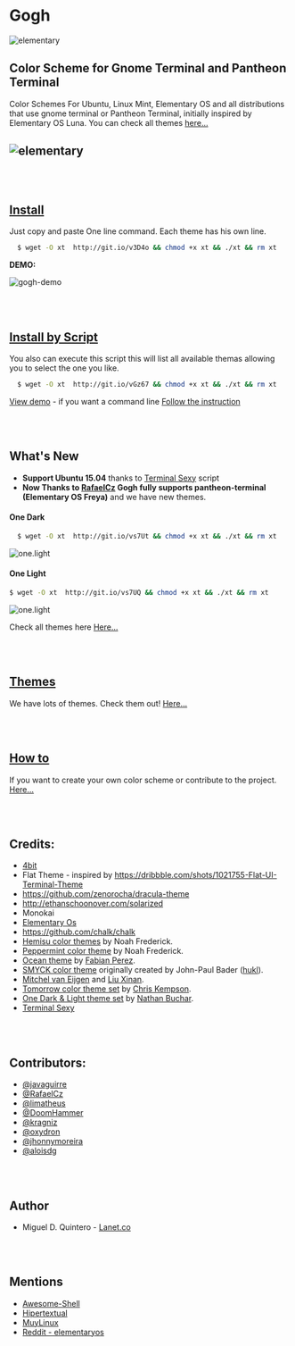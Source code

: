 Gogh
====

![elementary](https://raw.githubusercontent.com/Mayccoll/Gogh/master/images/Gogh-icons.png)

## Color Scheme for Gnome Terminal and Pantheon Terminal

Color Schemes For Ubuntu, Linux Mint, Elementary OS and all distributions that use gnome terminal or Pantheon Terminal, initially inspired by Elementary OS Luna. You can check all themes [here...](https://github.com/Mayccoll/Gogh/blob/master/content/themes.md)

![elementary](https://raw.githubusercontent.com/Mayccoll/Gogh/master/images/themes.gif)
----


<br/>
<br/>


## [Install](https://github.com/Mayccoll/Gogh/blob/master/content/install.md)

Just copy and paste One line command.
Each theme has his own line.

```bash
  $ wget -O xt  http://git.io/v3D4o && chmod +x xt && ./xt && rm xt
```

**DEMO:**

![gogh-demo](https://raw.githubusercontent.com/Mayccoll/Gogh/master/images/gogh-demo.gif)

<br/>
<br/>


## [Install by Script](https://github.com/Mayccoll/Gogh/blob/master/content/install.md)

You also can execute this script this will list all available themas allowing you to select the one you like.

```bash
  $ wget -O xt  http://git.io/vGz67 && chmod +x xt && ./xt && rm xt
```
[View demo](https://raw.githubusercontent.com/Mayccoll/Elementary-OS-Terminal-Colors/master/images/script-demo.gif) - if you want a command line [Follow the instruction](https://github.com/Mayccoll/Gogh/blob/master/content/install.md#create-a-command-line)

<br/>
<br/>

## What's New

- **Support Ubuntu 15.04** thanks to [Terminal Sexy](https://terminal.sexy) script
- **Now Thanks to [RafaelCz](https://github.com/RafaelCz) Gogh fully supports pantheon-terminal (Elementary OS Freya)** and we have new themes.

#### One Dark

```bash
  $ wget -O xt  http://git.io/vs7Ut && chmod +x xt && ./xt && rm xt
```

![one.light](https://raw.githubusercontent.com/Mayccoll/Gogh/master/images/one.dark.png)

#### One Light

```bash
$ wget -O xt  http://git.io/vs7UQ && chmod +x xt && ./xt && rm xt
```

![one.light](https://raw.githubusercontent.com/Mayccoll/Gogh/master/images/one.light.png)


Check all themes here [Here...](https://github.com/Mayccoll/Gogh/blob/master/content/themes.md)



<br/>
<br/>


## [Themes](https://github.com/Mayccoll/Gogh/blob/master/content/themes.md)

We have lots of themes. Check them out! [Here...](https://github.com/Mayccoll/Gogh/blob/master/content/themes.md)


<br/>
<br/>



## [How to](https://github.com/Mayccoll/Gogh/blob/master/content/howto.md)

If you want to create your own color scheme or contribute to the project. [Here...](https://github.com/Mayccoll/Gogh/blob/master/content/howto.md)



<br/>
<br/>


## Credits:

- [4bit](http://ciembor.github.io/4bit/)
- Flat Theme - inspired by https://dribbble.com/shots/1021755-Flat-UI-Terminal-Theme
- https://github.com/zenorocha/dracula-theme
- http://ethanschoonover.com/solarized
- Monokai
- [Elementary Os](https://elementary.io/)
- https://github.com/chalk/chalk
- [Hemisu color themes](https://noahfrederick.com/log/hemisu-for-os-x-terminal/) by Noah Frederick.
- [Peppermint color theme](https://noahfrederick.com/log/lion-terminal-theme-peppermint/) by Noah Frederick.
- [Ocean theme](https://github.com/fabianperez/ocean-dark-iterm) by [Fabian Perez](https://github.com/fabianperez).
- [SMYCK color theme](http://color.smyck.org/) originally created by John-Paul Bader ([hukl](https://github.com/hukl)).
- [Mitchel van Eijgen](https://gist.github.com/mvaneijgen/4c56701215847dd5ddcf) and [Liu Xinan](https://gist.github.com/xinan/ca2b82fef6aaa0d1e099).
- [Tomorrow color theme set](https://github.com/chriskempson/tomorrow-theme) by [Chris Kempson](https://github.com/chriskempson).
- [One Dark & Light theme set](https://github.com/nathanbuchar/one-dark-terminal) by [Nathan Buchar](https://github.com/nathanbuchar).
- [Terminal Sexy](https://terminal.sexy)


<br/>
<br/>


## Contributors:

- [@javaguirre](https://github.com/javaguirre)
- [@RafaelCz](https://github.com/RafaelCz)
- [@limatheus](https://github.com/limatheus)
- [@DoomHammer](https://github.com/DoomHammer)
- [@kragniz](https://github.com/kragniz)
- [@oxydron](https://github.com/oxydron)
- [@jhonnymoreira](https://github.com/jhonnymoreira)
- [@aloisdg](https://github.com/aloisdg)


<br/>
<br/>


## Author

- Miguel D. Quintero - [Lanet.co](http:lanet.co)



<br/>
<br/>



## Mentions

- [Awesome-Shell](https://github.com/alebcay/awesome-shell)
- [Hipertextual](http://hipertextual.com/archivo/2014/11/4bit/)
- [MuyLinux](http://www.muylinux.com/2015/06/06/ping-91)
- [Reddit - elementaryos](https://www.reddit.com/r/elementaryos/comments/3ivnb7/how_to_change_terminals_colors/)
